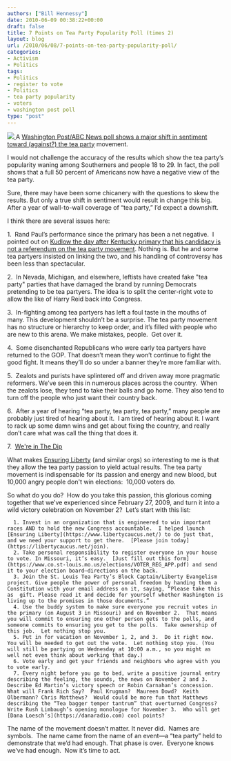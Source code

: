 ```yaml
---
authors: ["Bill Hennessy"]
date: 2010-06-09 00:38:22+00:00
draft: false
title: 7 Points on Tea Party Popularity Poll (times 2)
layout: blog
url: /2010/06/08/7-points-on-tea-party-popularity-poll/
categories:
- Activism
- Politics
tags:
- Politics
- register to vote
- Politics
- tea party popularity
- voters
- washington post poll
type: "post"
---
```


[![](https://hennessysview.com/wp-content/uploads/2010/06/St-Louis-TeaParty-300x201.jpg)
](https://hennessysview.com/wp-content/uploads/2010/06/St-Louis-TeaParty.jpg)A [Washington Post/ABC News poll shows a major shift in sentiment toward (against?) the tea party](https://voices.washingtonpost.com/right-now/2010/06/poll_the_sagging_popularity_of.html) movement.

I would not challenge the accuracy of the results which show the tea party’s popularity waning among Southerners and people 18 to 29. In fact, the poll shows that a full 50 percent of Americans now have a negative view of the tea party.

Sure, there may have been some chicanery with the questions to skew the results. But only a true shift in sentiment would result in change this big. After a year of wall-to-wall coverage of “tea party,” I’d expect a downshift.

I think there are several issues here:

1.  Rand Paul’s performance since the primary has been a net negative.  I pointed out on [Kudlow the day after Kentucky primary that his candidacy is not a referendum on the tea party movement](https://stlouisteaparty.com/2010/05/20/bill-hennessy-on-kudlow-report-may-19/). Nothing is. But he and some tea partyers insisted on linking the two, and his handling of controversy has been less than spectacular.

2.  In Nevada, Michigan, and elsewhere, leftists have created fake "tea party" parties that have damaged the brand by running Democrats pretending to be tea partyers. The idea is to split the center-right vote to allow the like of Harry Reid back into Congress.

3.  In-fighting among tea partyers has left a foul taste in the mouths of many. This development shouldn’t be a surprise. The tea party movement has no structure or hierarchy to keep order, and it’s filled with people who are new to this arena. We make mistakes, people.  Get over it.

4.  Some disenchanted Republicans who were early tea partyers have returned to the GOP. That doesn’t mean they won’t continue to fight the good fight. It means they’ll do so under a banner they’re more familiar with.

5.  Zealots and purists have splintered off and driven away more pragmatic reformers. We’ve seen this in numerous places across the country.  When the zealots lose, they tend to take their balls and go home. They also tend to turn off the people who just want their country back.

6.  After a year of hearing “tea party, tea party, tea party,” many people are probably just tired of hearing about it.  I am tired of hearing about it. I want to rack up some damn wins and get about fixing the country, and really don’t care what was call the thing that does it.

7.  [We're in The Dip](https://hennessysview.com/2010/06/01/the-dip/)

What makes [Ensuring Liberty](https://www.libertycaucus.net/) (and similar orgs) so interesting to me is that they allow the tea party passion to yield actual results. The tea party movement is indispensable for its passion and energy and new blood, but 10,000 angry people don't win elections:  10,000 voters do.

So what do you do?  How do you take this passion, this glorious coming together that we’ve experienced since February 27, 2009, and turn it into a wild victory celebration on November 2?  Let’s start with this list:



	  1. Invest in an organization that is engineered to win important races AND to hold the new Congress accountable.  I helped launch [Ensuring Liberty](https://www.libertycaucus.net/) to do just that, and we need your support to get there.  [Please join today](https://libertycaucus.net/join).
	  2. Take personal responsibility to register everyone in your house to vote. In Missouri, it’s easy.  [Just fill out this form](https://www.co.st-louis.mo.us/elections/VOTER_REG_APP.pdf) and send it to your election board—directions on the back.
	  3. Join the St. Louis Tea Party’s Block Captain/Liberty Evangelism project. Give people the power of personal freedom by handing them a Constitution with your email address on it, saying, “Please take this as  gift. Please read it and decide for yourself whether Washington is living up to the promises in those documents.”
	  4. Use the buddy system to make sure everyone you recruit votes in the primary (on August 3 in Missouri) and on November 2.  That means you will commit to ensuring one other person gets to the polls, and someone commits to ensuring you get to the polls.  Take ownership of this job.  Let nothing stop you.
	  5. Put in for vacation on November 1, 2, and 3.  Do it right now. You will be needed to get out the vote.  Let nothing stop you. (You will still be partying on Wednesday at 10:00 a.m., so you might as well not even think about working that day.)
	  6. Vote early and get your friends and neighbors who agree with you to vote early.
	  7. Every night before you go to bed, write a positive journal entry describing the feeling, the sounds, the news on November 2 and 3.  Describe Ed Martin’s victory speech or Robin Carnahan’s concession.  What will Frank Rich Say?  Paul Krugman?  Maureen Dowd?  Keith Olbermann? Chris Matthews?  Would could be more fun that Matthews describing the “Tea bagger temper tantrum” that overturned Congress?   Write Rush Limbaugh’s opening monologue for November 3.  Who will get [Dana Loesch’s](https://danaradio.com) cool points?

The name of the movement doesn’t matter. It never did.  Names are symbols.  The name came from the name of an event—a “tea party” held to demonstrate that we’d had enough. That phase is over.  Everyone knows we’ve had enough.  Now it’s time to act.
